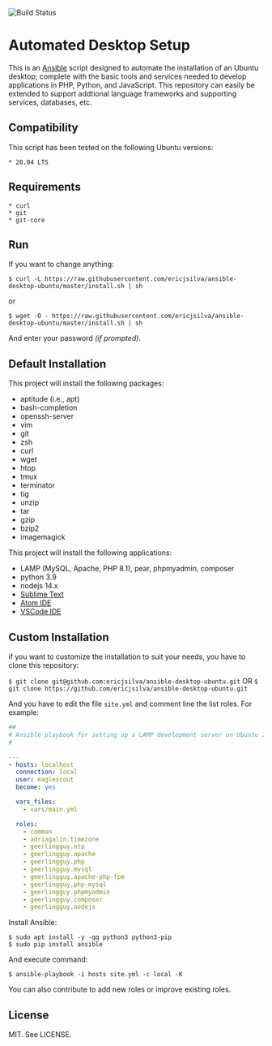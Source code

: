 ![Build Status](https://github.com/ericjsilva/ansible-desktop-ubuntu/actions/workflows/main.yml/badge.svg)
# Automated Desktop Setup

This is an [Ansible](https://github.com/ansible/ansible) script designed to automate the installation of an Ubuntu desktop; complete with the basic tools and services needed to develop applications in PHP, Python, and JavaScript. This repository can easily be extended to support addtional language frameworks and supporting services, databases, etc.

## Compatibility

This script has been tested on the following Ubuntu versions:

    * 20.04 LTS

## Requirements

    * curl
    * git
    * git-core

## Run

If you want to change anything:

```shell
$ curl -L https://raw.githubusercontent.com/ericjsilva/ansible-desktop-ubuntu/master/install.sh | sh
```

or 

```shell
$ wget -O - https://raw.githubusercontent.com/ericjsilva/ansible-desktop-ubuntu/master/install.sh | sh
```

And enter your password _(if prompted)_.

## Default Installation

This project will install the following packages:

* aptitude (i.e., apt)
* bash-completion
* openssh-server
* vim
* git
* zsh
* curl
* wget
* htop
* tmux
* terminator
* tig
* unzip
* tar
* gzip
* bzip2
* imagemagick

This project will install the following applications:

* LAMP (MySQL, Apache, PHP 8.1), pear, phpmyadmin, composer
* python 3.9
* nodejs 14.x
* [Sublime Text](https://www.sublimetext.com)
* [Atom IDE](https://atom.io)
* [VSCode IDE](https://code.visualstudio.com)

## Custom Installation

if you want to customize the installation to suit your needs, you have to clone this repository:

`$ git clone git@github.com:ericjsilva/ansible-desktop-ubuntu.git`  OR
`$ git clone https://github.com/ericjsilva/ansible-desktop-ubuntu.git`

And you have to edit the file `site.yml` and comment line the list roles. For example:

```yml
##
# Ansible playbook for setting up a LAMP development server on Ubuntu 20.04.
#

---
- hosts: localhost
  connection: local
  user: eaglescout
  become: yes

  vars_files:
    - vars/main.yml

  roles:
    - common
    - adriagalin.timezone
    - geerlingguy.ntp
    - geerlingguy.apache
    - geerlingguy.php
    - geerlingguy.mysql
    - geerlingguy.apache-php-fpm
    - geerlingguy.php-mysql
    - geerlingguy.phpmyadmin
    - geerlingguy.composer
    - geerlingguy.nodejs
```

Install Ansible:

```shell
$ sudo apt install -y -qq python3 python3-pip
$ sudo pip install ansible
```

And execute command:

```shell
$ ansible-playbook -i hosts site.yml -c local -K
```

You can also contribute to add new roles or improve existing roles.

## License

MIT. See LICENSE.
